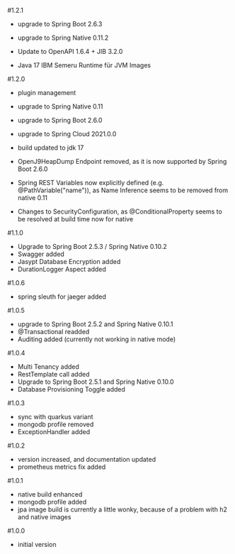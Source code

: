 #1.2.1
- upgrade to Spring Boot 2.6.3
- upgrade to Spring Native 0.11.2
- Update to OpenAPI 1.6.4 + JIB 3.2.0

- Java 17 IBM Semeru Runtime für JVM Images

#1.2.0
- plugin management
- upgrade to Spring Native 0.11
- upgrade to Spring Boot 2.6.0
- upgrade to Spring Cloud 2021.0.0
- build updated to jdk 17

- OpenJ9HeapDump Endpoint removed, as it is now supported by Spring Boot 2.6.0

- Spring REST Variables now explicitly defined (e.g. @PathVariable("name")), as Name Inference seems to be removed from native 0.11
- Changes to SecurityConfiguration, as @ConditionalProperty seems to be resolved at build time now for native

#1.1.0
- Upgrade to Spring Boot 2.5.3 / Spring Native 0.10.2
- Swagger added
- Jasypt Database Encryption added
- DurationLogger Aspect added

#1.0.6
- spring sleuth for jaeger added

#1.0.5
- upgrade to Spring Boot 2.5.2 and Spring Native 0.10.1
- @Transactional readded
- Auditing added (currently not working in native mode)

#1.0.4
- Multi Tenancy added
- RestTemplate call added
- Upgrade to Spring Boot 2.5.1 and Spring Native 0.10.0                                                             
- Database Provisioning Toggle added

#1.0.3
- sync with quarkus variant
- mongodb profile removed
- ExceptionHandler added

#1.0.2
- version increased, and documentation updated
- prometheus metrics fix added

#1.0.1
- native build enhanced
- mongodb profile added
- jpa image build is currently a little wonky, because of a problem with h2 and native images 

#1.0.0
- initial version
